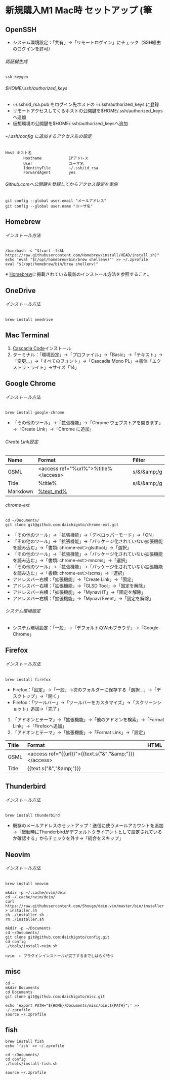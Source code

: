 # 新規購入M1 Mac時 セットアップ (筆

## OpenSSH

- システム環境設定：「共有」→「リモートログイン」にチェック（SSH経由のログインを許可）

###### 認証鍵生成

    ssh-keygen

###### $HOME/.ssh/authorized_keys

- ~/.ssh/id_rsa.pub をログイン先ホストの ~/.ssh/authorized_keys に登録
- リモートアクセスしてくるホストの公開鍵を$HOME/.ssh/authorized_keysへ追加
- 仮想環境の公開鍵を$HOME/.ssh/authorized_keysへ追加

###### ~/.ssh/config に追加するアクセス先の設定

    Host ホスト名
            Hostname            IPアドレス
            User                ユーザ名
            IdentityFile        ~/.ssh/id_rsa
            ForwardAgent        yes

###### Github.comへ公開鍵を登録してからアクセス設定を実施

    git config --global user.email "メールアドレス"
    git config --global user.name "ユーザ名"

## Homebrew

###### インストール方法

    /bin/bash -c "$(curl -fsSL https://raw.githubusercontent.com/Homebrew/install/HEAD/install.sh)"  
    echo 'eval "$(/opt/homebrew/bin/brew shellenv)"' >> ~/.zprofile  
    eval "$(/opt/homebrew/bin/brew shellenv)"

※ [Homebrew](https://brew.sh/)に掲載されている最新のインストール方法を参照すること。

## OneDrive

###### インストール方法

    brew install onedrive

## Mac Terminal

1. [Cascadia Code](https://github.com/microsoft/cascadia-code/releases)インストール
2. ターミナル：「環境設定」→「プロファイル」→「Basic」→「テキスト」→「変更…」→「すべてのフォント」→「Cascadia Mono PL」→書体「エクストラ・ライト」→サイズ「14」

## Google Chrome

###### インストール方法

    brew install google-chrome

- 「その他のツール」→「拡張機能」→「Chrome ウェブストアを開きます」→「Create Link」→「Chrome に追加」 

###### Create Link設定

|Name|Format|Filter|
|:---|:---|:---|
|GSML|&lt;access ref="%url%"&gt;%title%&lt;/access&gt;|s/&amp;/&amp;amp;/g|
|Title|%title%|s/&amp;/&amp;amp;/g|
|Markdown|[%text_md%](%url%)||

###### chrome-ext

    cd ~/Documents/
    git clone git@github.com:daichigoto/chrome-ext.git

- 「その他のツール」→「拡張機能」→「デベロッパーモード」→「ON」
- 「その他のツール」→「拡張機能」→「パッケージ化されていない拡張機能を読み込む」→「書類: chrome-ext＞glsdtool」→「選択」
- 「その他のツール」→「拡張機能」→「パッケージ化されていない拡張機能を読み込む」→「書類: chrome-ext＞mncms」→「選択」
- 「その他のツール」→「拡張機能」→「パッケージ化されていない拡張機能を読み込む」→「書類: chrome-ext＞iscms」→「選択」
- アドレスバー右横：「拡張機能」→「Create Link」→「固定」
- アドレスバー右横：「拡張機能」→「GLSD Tool」→「固定を解除」
- アドレスバー右横：「拡張機能」→「Mynavi IT」→「固定を解除」
- アドレスバー右横：「拡張機能」→「Mynavi Event」→「固定を解除」

###### システム環境設定

- システム環境設定：「一般」→「デフォルトのWebブラウザ」→「Google Chrome」

## Firefox

###### インストール方法

    brew install firefox

- Firefox：「設定」→「一般」→次のフォルダーに保存する「選択…」→「デスクトップ」→「開く」
- Firefox：「ツールバー」→「ツールバーをカスタマイズ」→「スクリーンショット」追加→「完了」

1. 「アドオンとテーマ」→「拡張機能」→「他のアドオンを検索」→「Format Link」→「Firefoxへ追加」
2. 「アドオンとテーマ」→「拡張機能」→「Format Link」→「設定」

|Title|Format|HTML|
|:---|:---|:---|
|GSML|&lt;access ref="{{url}}"&gt;{{text.s("&amp;","&amp;amp;")}}&lt;/access&gt;||
|Title|{{text.s("&amp;","&amp;amp;")}}||

## Thunderbird

###### インストール方法

    brew install thunderbird

- 既存のメールアドレスのセットアップ：送信に使うメールアカウントを追加→「起動時にThunderbirdがデフォルトクライアントとして設定されているか確認する」からチェックを外す→「統合をスキップ」

## Neovim

###### インストール方法

    brew install neovim
    
    mkdir -p ~/.cache/nvim/dein
    cd ~/.cache/nvim/dein/
    curl https://raw.githubusercontent.com/Shougo/dein.vim/master/bin/installer.sh > installer.sh
    sh ./installer.sh .
    rm ./installer.sh
   
    mkdir -p ~/Documents
    cd ~/Documents/ 
    git clone git@github.com:daichigoto/config.git
    cd config
    ./tools/install-nvim.sh
    
    nvim  ← プラグインインストールが完了するまでしばらく待つ

## misc

    cd ~
    mkdir Documents
    cd Documents
    git clone git@github.com:daichigoto/misc.git
    
    echo 'export PATH="${HOME}/Documents/misc/bin:${PATH}";' >> ~/.zprofile
    source ~/.zprofile

## fish

    brew install fish
    echo 'fish' >> ~/.zprofile

    cd ~/Documents/ 
    cd config
    ./tools/install-fish.sh

    source ~/.zprofile
